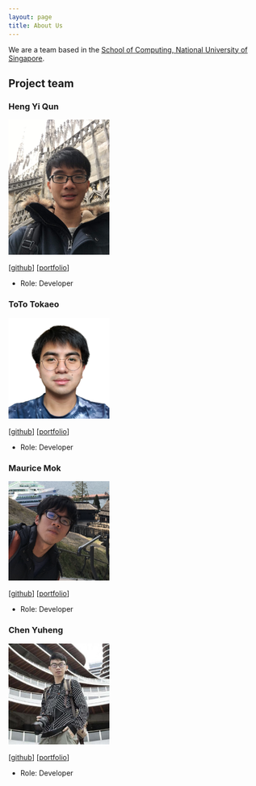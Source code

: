 ```yaml
---
layout: page
title: About Us
---
```


We are a team based in the [School of Computing, National University of Singapore](http://www.comp.nus.edu.sg).

## Project team


### Heng Yi Qun

<img src="images/hengyiqun.png" width="200px">

[[github](http://github.com/hengyiqun)]
[[portfolio](team/hengyiqun.md)]

* Role: Developer

### ToTo Tokaeo

<img src="images/totoyoyo.png" width="200px">

[[github](http://github.com/totoyoyo)]
[[portfolio](team/totoyoyo.md)]

* Role: Developer

### Maurice Mok

<img src="images/maurice2n97.png" width="200px">


[[github](https://github.com/Maurice2n97)]
[[portfolio](team/maurice2n97.md)]

* Role: Developer


### Chen Yuheng

<img src="images/skinnychenpi.png" width="200px">

[[github](http://github.com/skinnychenpi)]
[[portfolio](team/skinnychenpi.md)]

* Role: Developer
